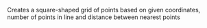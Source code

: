 Creates a square-shaped grid of points based on given coordinates, number of points in line and distance between nearest points

